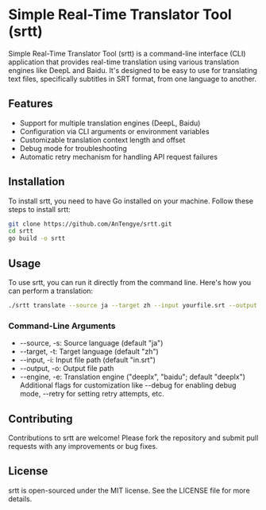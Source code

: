 # Simple Real-Time Translator Tool (srtt)

Simple Real-Time Translator Tool (srtt) is a command-line interface (CLI) application that provides real-time
translation using various translation engines like DeepL and Baidu. It's designed to be easy to use for translating text
files, specifically subtitles in SRT format, from one language to another.

## Features

- Support for multiple translation engines (DeepL, Baidu)
- Configuration via CLI arguments or environment variables
- Customizable translation context length and offset
- Debug mode for troubleshooting
- Automatic retry mechanism for handling API request failures

## Installation

To install srtt, you need to have Go installed on your machine. Follow these steps to install srtt:

```bash
git clone https://github.com/AnTengye/srtt.git
cd srtt
go build -o srtt
```

## Usage

To use srtt, you can run it directly from the command line. Here's how you can perform a translation:

```bash
./srtt translate --source ja --target zh --input yourfile.srt --output translatedfile.srt
```

### Command-Line Arguments

- --source, -s: Source language (default "ja")
- --target, -t: Target language (default "zh")
- --input, -i: Input file path (default "in.srt")
- --output, -o: Output file path
- --engine, -e: Translation engine ("deeplx", "baidu"; default "deeplx")
  Additional flags for customization like --debug for enabling debug mode, --retry for setting retry attempts, etc.

## Contributing

Contributions to srtt are welcome! Please fork the repository and submit pull requests with any improvements or bug
fixes.

## License

srtt is open-sourced under the MIT license. See the LICENSE file for more details.
